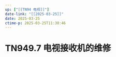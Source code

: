 ```yaml
---
up: ["[[TN94 电视]]"]
date-link: "[[2025-03-25]]"
date: 2025-03-25
ctime-p: 2025-03-25T11:38:46
---
```


# TN949.7 电视接收机的维修
